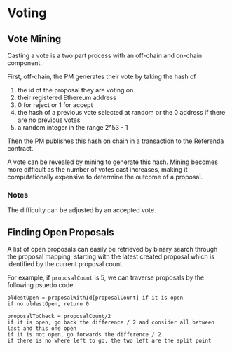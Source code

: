 # Voting

## Vote Mining

Casting a vote is a two part process with an off-chain and on-chain component.

First, off-chain, the PM generates their vote by taking the hash of
1. the id of the proposal they are voting on
2. their registered Ethereum address
3. 0 for reject or 1 for accept
4. the hash of a previous vote selected at random or the 0 address if there are no previous votes
5. a random integer in the range 2^53 - 1

Then the PM publishes this hash on chain in a transaction to the Referenda contract.

A vote can be revealed by mining to generate this hash. Mining becomes more difficult as the number of votes cast increases, making it computationally expensive to determine the outcome of a proposal.

### Notes

The difficulty can be adjusted by an accepted vote.

## Finding Open Proposals

A list of open proposals can easily be retrieved by binary search through the proposal
mapping, starting with the latest created proposal which is identified by the current proposal count.

For example, if `proposalCount` is 5, we can traverse proposals by the following
psuedo code.

```
oldestOpen = proposalWithId[proposalCount] if it is open
if no oldestOpen, return 0

proposalToCheck = proposalCount/2
if it is open, go back the difference / 2 and consider all between last and this one open
if it is not open, go forwards the difference / 2
if there is no where left to go, the two left are the split point
```

